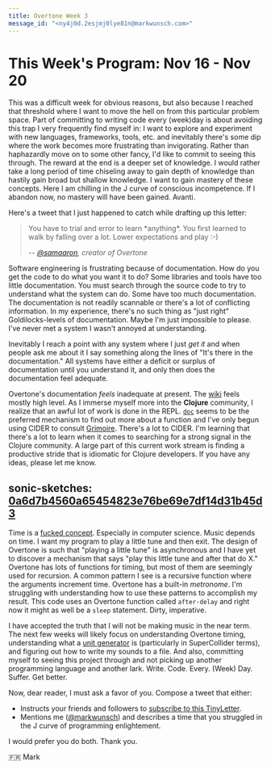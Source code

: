 ```yaml
---
title: Overtone Week 3
message_id: "<ny4j0d.2esjmj0lye81n@markwunsch.com>"
---
```


This Week's Program: Nov 16 - Nov 20
====================================

This was a difficult week for obvious reasons, but also because I
reached that threshold where I want to move the hell on from this
particular problem space. Part of committing to writing code every
(week)day is about avoiding this trap I very frequently find myself
in: I want to explore and experiment with new languages, frameworks,
tools, etc. and inevitably there's some dip where the work becomes
more frustrating than invigorating. Rather than haphazardly move on to
some other fancy, I'd like to commit to seeing this through. The
reward at the end is a deeper set of knowledge. I would rather take a
long period of time chiseling away to gain depth of knowledge than
hastily gain broad but shallow knowledge. I want to gain mastery of
these concepts. Here I am chilling in the J curve of conscious
incompetence. If I abandon now, no mastery will have been
gained. Avanti.

Here's a tweet that I just happened to catch while drafting up this
letter:

> You have to trial and error to learn \*anything\*. You first learned
> to walk by falling over a lot. Lower expectations and play :-)
>
> -- <cite>[@samaaron][1], creator of Overtone</cite>

Software engineering is frustrating because of documentation. How do
you get the code to do what you want it to do? Some libraries and
tools have too little documentation. You must search through the
source code to try to understand what the system can do. Some have too
much documentation. The documentation is not readily scannable or
there's a lot of conflicting information. In my experience, there's no
such thing as "just right" Goldilocks-levels of documentation. Maybe
I'm just impossible to please. I've never met a system I wasn't
annoyed at understanding.

Inevitably I reach a point with any system where I just *get it* and
when people ask me about it I say something along the lines of "It's
there in the documentation."  All systems have either a deficit or
surplus of documentation until you understand it, and only then does
the documentation feel adequate.

Overtone's documentation *feels* inadequate at present. The
[wiki](https://github.com/overtone/overtone/wiki) feels mostly high
level. As I immerse myself more into the **Clojure** community, I
realize that an awful lot of work is done in the
REPL. [`doc`](http://conj.io/store/v1/org.clojure/clojure/1.7.0/clj/clojure.repl/doc/)
seems to be the preferred mechanism to find out more about a function
and I've only begun using CIDER to consult
[Grimoire](http://conj.io/). There's a lot to CIDER. I'm learning that
there's a lot to learn when it comes to searching for a strong signal
in the Clojure community. A large part of this current work stream is
finding a productive stride that is idiomatic for Clojure
developers. If you have any ideas, please let me know.

## sonic-sketches: [0a6d7b4560a65454823e76be69e7df14d31b45d3][shutdown]

Time is a
[fucked concept](http://tilde.club/~rustyk5/?g=Eyk1pkrj8mWEU&w=133598431518).
Especially in computer science. Music depends on time. I want my
program to play a little tune and then exit. The design of Overtone is
such that "playing a little tune" is asynchronous and I have yet to
discover a mechanism that says "play this little tune and after that
do X." Overtone has lots of functions for timing, but most of them are
seemingly used for recursion. A common pattern I see is a recursive
function where the arguments increment time. Overtone has a built-in
*metronome*. I'm struggling with understanding how to use these
patterns to accomplish my result. This code uses an Overtone function
called `after-delay` and right now it might as well be a `sleep`
statement. Dirty, imperative.

I have accepted the truth that I will not be making music in the near
term. The next few weeks will likely focus on understanding Overtone
timing, understanding what a
[unit generator](https://en.wikipedia.org/wiki/Unit_generator) is
(particularly in SuperCollider terms), and figuring out how to write
my sounds to a file. And also, committing myself to seeing this
project through and not picking up another programming language and
another lark. Write. Code. Every. (Week) Day. Suffer. Get better.

Now, dear reader, I must ask a favor of you. Compose a tweet that
either:

+ Instructs your friends and followers to
  [subscribe to this TinyLetter][tweet].
+ Mentions me ([@markwunsch](https://twitter.com/markwunsch)) and
  describes a time that you struggled in the J curve of programming
  enlightement.

I would prefer you do both. Thank you.

🇫🇷 Mark

[1]: https://twitter.com/samaaron/status/667334581348081664

[shutdown]: https://github.com/mwunsch/sonic-sketches/commit/0a6d7b4560a65454823e76be69e7df14d31b45d3

[tweet]: https://twitter.com/intent/tweet?text=I%20am%20really%20enjoying%20%40markwunsch%27s%20TinyLetter.%20I%20encourage%20you%20to%20subscribe.&url=http%3A%2F%2Ftinyletter.com%2Fwunsch&related=markwunsch
